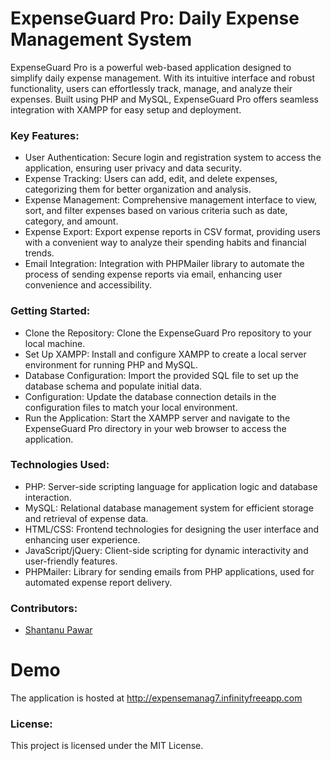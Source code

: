 # ExpenseGuard Pro: Daily Expense Management System
ExpenseGuard Pro is a powerful web-based application designed to simplify daily expense management. With its intuitive interface and robust functionality, users can effortlessly track, manage, and analyze their expenses. Built using PHP and MySQL, ExpenseGuard Pro offers seamless integration with XAMPP for easy setup and deployment.

### Key Features:
- User Authentication: Secure login and registration system to access the application, ensuring user privacy and data security.
- Expense Tracking: Users can add, edit, and delete expenses, categorizing them for better organization and analysis.
- Expense Management: Comprehensive management interface to view, sort, and filter expenses based on various criteria such as date, category, and amount.
- Expense Export: Export expense reports in CSV format, providing users with a convenient way to analyze their spending habits and financial trends.
- Email Integration: Integration with PHPMailer library to automate the process of sending expense reports via email, enhancing user convenience and accessibility.
### Getting Started:
- Clone the Repository: Clone the ExpenseGuard Pro repository to your local machine.
- Set Up XAMPP: Install and configure XAMPP to create a local server environment for running PHP and MySQL.
- Database Configuration: Import the provided SQL file to set up the database schema and populate initial data.
- Configuration: Update the database connection details in the configuration files to match your local environment.
- Run the Application: Start the XAMPP server and navigate to the ExpenseGuard Pro directory in your web browser to access the application.
### Technologies Used:
- PHP: Server-side scripting language for application logic and database interaction.
- MySQL: Relational database management system for efficient storage and retrieval of expense data.
- HTML/CSS: Frontend technologies for designing the user interface and enhancing user experience.
- JavaScript/jQuery: Client-side scripting for dynamic interactivity and user-friendly features.
- PHPMailer: Library for sending emails from PHP applications, used for automated expense report delivery.
### Contributors:
- [Shantanu Pawar](https://github.com/Shantanupawar77)

# Demo 
 The application is hosted at http://expensemanag7.infinityfreeapp.com
 
### License:
This project is licensed under the MIT License.
